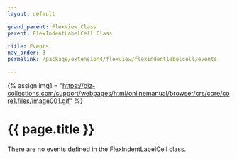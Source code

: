 ```yaml
---
layout: default

grand_parent: FlexView Class
parent: FlexIndentLabelCell Class

title: Events
nav_order: 3
permalink: /package/extension4/flexview/flexindentlabelcell/events

---
```

{% assign img1 = "https://biz-collections.com/support/webpages/html/onlinemanual/browser/crs/core/core1.files/image001.gif" %}


# {{ page.title }}

There are no events defined in the FlexIndentLabelCell class.